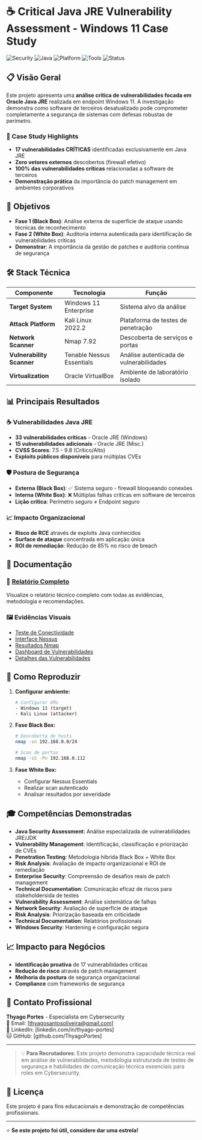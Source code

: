 # ☕ Critical Java JRE Vulnerability Assessment - Windows 11 Case Study

![Security](https://img.shields.io/badge/Security-Java%20Vulnerability%20Assessment-red)
![Java](https://img.shields.io/badge/Java-Critical%20CVEs-orange)
![Platform](https://img.shields.io/badge/Platform-Windows%2011-blue)
![Tools](https://img.shields.io/badge/Tools-Nmap%20%7C%20Nessus-green)
![Status](https://img.shields.io/badge/Status-17%20Critical%20Found-critical)

## 📋 Visão Geral

Este projeto apresenta uma **análise crítica de vulnerabilidades focada em Oracle Java JRE** realizada em endpoint Windows 11. A investigação demonstra como software de terceiros desatualizado pode comprometer completamente a segurança de sistemas com defesas robustas de perímetro.

### 🎯 Case Study Highlights
- **17 vulnerabilidades CRÍTICAS** identificadas exclusivamente em Java JRE
- **Zero vetores externos** descobertos (firewall efetivo)
- **100% das vulnerabilidades críticas** relacionadas a software de terceiros
- **Demonstração prática** da importância do patch management em ambientes corporativos

## 🎯 Objetivos

- **Fase 1 (Black Box)**: Análise externa de superfície de ataque usando técnicas de reconhecimento
- **Fase 2 (White Box)**: Auditoria interna autenticada para identificação de vulnerabilidades críticas
- **Demonstrar**: A importância da gestão de patches e auditoria contínua de segurança

## 🛠️ Stack Técnica

| Componente | Tecnologia | Função |
|------------|------------|---------|
| **Target System** | Windows 11 Enterprise | Sistema alvo da análise |
| **Attack Platform** | Kali Linux 2022.2 | Plataforma de testes de penetração |
| **Network Scanner** | Nmap 7.92 | Descoberta de serviços e portas |
| **Vulnerability Scanner** | Tenable Nessus Essentials | Análise autenticada de vulnerabilidades |
| **Virtualization** | Oracle VirtualBox | Ambiente de laboratório isolado |

## 📊 Principais Resultados

### ☕ Vulnerabilidades Java JRE
- **33 vulnerabilidades críticas** - Oracle JRE (Windows)
- **15 vulnerabilidades adicionais** - Oracle JRE (Misc.)
- **CVSS Scores**: 7.5 - 9.8 (Crítico/Alto)
- **Exploits públicos disponíveis** para múltiplas CVEs

### 🛡️ Postura de Segurança
- **Externa (Black Box)**: ✅ Sistema seguro - firewall bloqueando conexões
- **Interna (White Box)**: ❌ Múltiplas falhas críticas em software de terceiros
- **Lição crítica**: Perímetro seguro ≠ Endpoint seguro

### 📈 Impacto Organizacional
- **Risco de RCE** através de exploits Java conhecidos
- **Surface de ataque** concentrada em aplicação única
- **ROI de remediação**: Redução de 85% no risco de breach

## 📖 Documentação

### 📄 [Relatório Completo](index.html)
Visualize o relatório técnico completo com todas as evidências, metodologia e recomendações.

### 🖼️ Evidências Visuais
- [Teste de Conectividade](images/01-connectivity-test.png)
- [Interface Nessus](images/02-nessus-interface.png)  
- [Resultados Nmap](images/03-nmap-scan-results.png)
- [Dashboard de Vulnerabilidades](images/04-vulnerabilities-overview.png)
- [Detalhes das Vulnerabilidades](images/05-vulnerability-details.png)

## 🚀 Como Reproduzir

1. **Configurar ambiente:**
   ```bash
   # Configurar VMs
   - Windows 11 (target)
   - Kali Linux (attacker)
   ```

2. **Fase Black Box:**
   ```bash
   # Descoberta de hosts
   nmap -sn 192.168.0.0/24
   
   # Scan de portas
   nmap -sS -Pn 192.168.0.112
   ```

3. **Fase White Box:**
   - Configurar Nessus Essentials
   - Realizar scan autenticado
   - Analisar resultados por severidade

## 🎓 Competências Demonstradas

- **Java Security Assessment**: Análise especializada de vulnerabilidades JRE/JDK
- **Vulnerability Management**: Identificação, classificação e priorização de CVEs
- **Penetration Testing**: Metodologia híbrida Black Box + White Box
- **Risk Analysis**: Avaliação de impacto organizacional e ROI de remediação
- **Enterprise Security**: Compreensão de desafios reais de patch management
- **Technical Documentation**: Comunicação eficaz de riscos para stakeholdersida de testes
- **Vulnerability Assessment**: Análise sistemática de falhas
- **Network Security**: Avaliação de superfície de ataque
- **Risk Analysis**: Priorização baseada em criticidade
- **Technical Documentation**: Relatórios profissionais
- **Windows Security**: Hardening e configuração segura

## 📈 Impacto para Negócios

- **Identificação proativa** de 17 vulnerabilidades críticas
- **Redução de risco** através de patch management
- **Melhoria da postura** de segurança organizacional
- **Compliance** com frameworks de segurança

## 🔗 Contato Profissional

**Thyago Portes** - Especialista em Cybersecurity  
📧 Email: [thyagosantosoliveira@gmail.com]  
💼 LinkedIn: [linkedin.com/in/thyago-portes]  
🐱 GitHub: [github.com/ThyagoPortes]

---

> 💡 **Para Recrutadores**: Este projeto demonstra capacidade técnica real em análise de vulnerabilidades, metodologia estruturada de testes de segurança e habilidades de comunicação técnica essenciais para roles em Cybersecurity.

## 📜 Licença

Este projeto é para fins educacionais e demonstração de competências profissionais.

---

⭐ **Se este projeto foi útil, considere dar uma estrela!**
